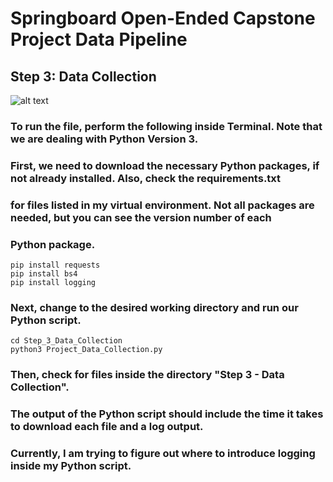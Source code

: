 # Springboard Open-Ended Capstone Project Data Pipeline
## Step 3: Data Collection

![alt text](https://www.xenonstack.com/images/wp-content/uploads/building-big-data-pipeline-aws-xenonstack.png)

### To run the file, perform the following inside Terminal. Note that we are dealing with Python Version 3.
### First, we need to download the necessary Python packages, if not already installed. Also, check the requirements.txt
### for files listed in my virtual environment. Not all packages are needed, but you can see the version number of each
### Python package.

```
pip install requests
pip install bs4
pip install logging
```

### Next, change to the desired working directory and run our Python script.

```
cd Step_3_Data_Collection
python3 Project_Data_Collection.py
```

### Then, check for files inside the directory "Step 3 - Data Collection".
### The output of the Python script should include the time it takes to download each file and a log output.
### Currently, I am trying to figure out where to introduce logging inside my Python script.

